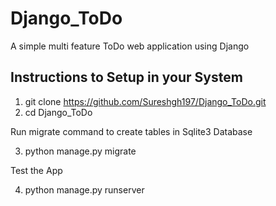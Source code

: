 # Django_ToDo
A simple multi feature ToDo web application using Django

## Instructions to Setup in your System
1. git clone https://github.com/Sureshgh197/Django_ToDo.git
2. cd Django_ToDo


Run migrate command to create tables in Sqlite3 Database

3. python manage.py migrate


Test the App

4. python manage.py runserver
